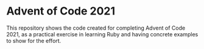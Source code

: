 # Advent of Code 2021

This repository shows the code created for completing Advent of Code 2021, as a practical exercise in learning Ruby and having concrete examples to show for the effort. 


